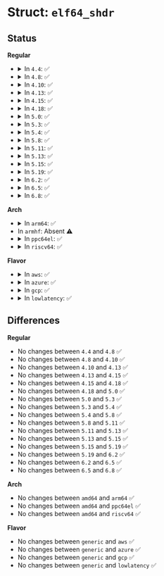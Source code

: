 # Struct: <code>elf64_shdr</code>

## Status
<b>Regular</b>
<ul>
<li>
<details>
<summary>In <code>4.4</code>: ✅</summary>

```c
struct elf64_shdr {
    Elf64_Word sh_name;
    Elf64_Word sh_type;
    Elf64_Xword sh_flags;
    Elf64_Addr sh_addr;
    Elf64_Off sh_offset;
    Elf64_Xword sh_size;
    Elf64_Word sh_link;
    Elf64_Word sh_info;
    Elf64_Xword sh_addralign;
    Elf64_Xword sh_entsize;
};
```
</details>
</li>
<li>
<details>
<summary>In <code>4.8</code>: ✅</summary>

```c
struct elf64_shdr {
    Elf64_Word sh_name;
    Elf64_Word sh_type;
    Elf64_Xword sh_flags;
    Elf64_Addr sh_addr;
    Elf64_Off sh_offset;
    Elf64_Xword sh_size;
    Elf64_Word sh_link;
    Elf64_Word sh_info;
    Elf64_Xword sh_addralign;
    Elf64_Xword sh_entsize;
};
```
</details>
</li>
<li>
<details>
<summary>In <code>4.10</code>: ✅</summary>

```c
struct elf64_shdr {
    Elf64_Word sh_name;
    Elf64_Word sh_type;
    Elf64_Xword sh_flags;
    Elf64_Addr sh_addr;
    Elf64_Off sh_offset;
    Elf64_Xword sh_size;
    Elf64_Word sh_link;
    Elf64_Word sh_info;
    Elf64_Xword sh_addralign;
    Elf64_Xword sh_entsize;
};
```
</details>
</li>
<li>
<details>
<summary>In <code>4.13</code>: ✅</summary>

```c
struct elf64_shdr {
    Elf64_Word sh_name;
    Elf64_Word sh_type;
    Elf64_Xword sh_flags;
    Elf64_Addr sh_addr;
    Elf64_Off sh_offset;
    Elf64_Xword sh_size;
    Elf64_Word sh_link;
    Elf64_Word sh_info;
    Elf64_Xword sh_addralign;
    Elf64_Xword sh_entsize;
};
```
</details>
</li>
<li>
<details>
<summary>In <code>4.15</code>: ✅</summary>

```c
struct elf64_shdr {
    Elf64_Word sh_name;
    Elf64_Word sh_type;
    Elf64_Xword sh_flags;
    Elf64_Addr sh_addr;
    Elf64_Off sh_offset;
    Elf64_Xword sh_size;
    Elf64_Word sh_link;
    Elf64_Word sh_info;
    Elf64_Xword sh_addralign;
    Elf64_Xword sh_entsize;
};
```
</details>
</li>
<li>
<details>
<summary>In <code>4.18</code>: ✅</summary>

```c
struct elf64_shdr {
    Elf64_Word sh_name;
    Elf64_Word sh_type;
    Elf64_Xword sh_flags;
    Elf64_Addr sh_addr;
    Elf64_Off sh_offset;
    Elf64_Xword sh_size;
    Elf64_Word sh_link;
    Elf64_Word sh_info;
    Elf64_Xword sh_addralign;
    Elf64_Xword sh_entsize;
};
```
</details>
</li>
<li>
<details>
<summary>In <code>5.0</code>: ✅</summary>

```c
struct elf64_shdr {
    Elf64_Word sh_name;
    Elf64_Word sh_type;
    Elf64_Xword sh_flags;
    Elf64_Addr sh_addr;
    Elf64_Off sh_offset;
    Elf64_Xword sh_size;
    Elf64_Word sh_link;
    Elf64_Word sh_info;
    Elf64_Xword sh_addralign;
    Elf64_Xword sh_entsize;
};
```
</details>
</li>
<li>
<details>
<summary>In <code>5.3</code>: ✅</summary>

```c
struct elf64_shdr {
    Elf64_Word sh_name;
    Elf64_Word sh_type;
    Elf64_Xword sh_flags;
    Elf64_Addr sh_addr;
    Elf64_Off sh_offset;
    Elf64_Xword sh_size;
    Elf64_Word sh_link;
    Elf64_Word sh_info;
    Elf64_Xword sh_addralign;
    Elf64_Xword sh_entsize;
};
```
</details>
</li>
<li>
<details>
<summary>In <code>5.4</code>: ✅</summary>

```c
struct elf64_shdr {
    Elf64_Word sh_name;
    Elf64_Word sh_type;
    Elf64_Xword sh_flags;
    Elf64_Addr sh_addr;
    Elf64_Off sh_offset;
    Elf64_Xword sh_size;
    Elf64_Word sh_link;
    Elf64_Word sh_info;
    Elf64_Xword sh_addralign;
    Elf64_Xword sh_entsize;
};
```
</details>
</li>
<li>
<details>
<summary>In <code>5.8</code>: ✅</summary>

```c
struct elf64_shdr {
    Elf64_Word sh_name;
    Elf64_Word sh_type;
    Elf64_Xword sh_flags;
    Elf64_Addr sh_addr;
    Elf64_Off sh_offset;
    Elf64_Xword sh_size;
    Elf64_Word sh_link;
    Elf64_Word sh_info;
    Elf64_Xword sh_addralign;
    Elf64_Xword sh_entsize;
};
```
</details>
</li>
<li>
<details>
<summary>In <code>5.11</code>: ✅</summary>

```c
struct elf64_shdr {
    Elf64_Word sh_name;
    Elf64_Word sh_type;
    Elf64_Xword sh_flags;
    Elf64_Addr sh_addr;
    Elf64_Off sh_offset;
    Elf64_Xword sh_size;
    Elf64_Word sh_link;
    Elf64_Word sh_info;
    Elf64_Xword sh_addralign;
    Elf64_Xword sh_entsize;
};
```
</details>
</li>
<li>
<details>
<summary>In <code>5.13</code>: ✅</summary>

```c
struct elf64_shdr {
    Elf64_Word sh_name;
    Elf64_Word sh_type;
    Elf64_Xword sh_flags;
    Elf64_Addr sh_addr;
    Elf64_Off sh_offset;
    Elf64_Xword sh_size;
    Elf64_Word sh_link;
    Elf64_Word sh_info;
    Elf64_Xword sh_addralign;
    Elf64_Xword sh_entsize;
};
```
</details>
</li>
<li>
<details>
<summary>In <code>5.15</code>: ✅</summary>

```c
struct elf64_shdr {
    Elf64_Word sh_name;
    Elf64_Word sh_type;
    Elf64_Xword sh_flags;
    Elf64_Addr sh_addr;
    Elf64_Off sh_offset;
    Elf64_Xword sh_size;
    Elf64_Word sh_link;
    Elf64_Word sh_info;
    Elf64_Xword sh_addralign;
    Elf64_Xword sh_entsize;
};
```
</details>
</li>
<li>
<details>
<summary>In <code>5.19</code>: ✅</summary>

```c
struct elf64_shdr {
    Elf64_Word sh_name;
    Elf64_Word sh_type;
    Elf64_Xword sh_flags;
    Elf64_Addr sh_addr;
    Elf64_Off sh_offset;
    Elf64_Xword sh_size;
    Elf64_Word sh_link;
    Elf64_Word sh_info;
    Elf64_Xword sh_addralign;
    Elf64_Xword sh_entsize;
};
```
</details>
</li>
<li>
<details>
<summary>In <code>6.2</code>: ✅</summary>

```c
struct elf64_shdr {
    Elf64_Word sh_name;
    Elf64_Word sh_type;
    Elf64_Xword sh_flags;
    Elf64_Addr sh_addr;
    Elf64_Off sh_offset;
    Elf64_Xword sh_size;
    Elf64_Word sh_link;
    Elf64_Word sh_info;
    Elf64_Xword sh_addralign;
    Elf64_Xword sh_entsize;
};
```
</details>
</li>
<li>
<details>
<summary>In <code>6.5</code>: ✅</summary>

```c
struct elf64_shdr {
    Elf64_Word sh_name;
    Elf64_Word sh_type;
    Elf64_Xword sh_flags;
    Elf64_Addr sh_addr;
    Elf64_Off sh_offset;
    Elf64_Xword sh_size;
    Elf64_Word sh_link;
    Elf64_Word sh_info;
    Elf64_Xword sh_addralign;
    Elf64_Xword sh_entsize;
};
```
</details>
</li>
<li>
<details>
<summary>In <code>6.8</code>: ✅</summary>

```c
struct elf64_shdr {
    Elf64_Word sh_name;
    Elf64_Word sh_type;
    Elf64_Xword sh_flags;
    Elf64_Addr sh_addr;
    Elf64_Off sh_offset;
    Elf64_Xword sh_size;
    Elf64_Word sh_link;
    Elf64_Word sh_info;
    Elf64_Xword sh_addralign;
    Elf64_Xword sh_entsize;
};
```
</details>
</li>
</ul>
<b>Arch</b>
<ul>
<li>
<details>
<summary>In <code>arm64</code>: ✅</summary>

```c
struct elf64_shdr {
    Elf64_Word sh_name;
    Elf64_Word sh_type;
    Elf64_Xword sh_flags;
    Elf64_Addr sh_addr;
    Elf64_Off sh_offset;
    Elf64_Xword sh_size;
    Elf64_Word sh_link;
    Elf64_Word sh_info;
    Elf64_Xword sh_addralign;
    Elf64_Xword sh_entsize;
};
```
</details>
</li>
<li>
In <code>armhf</code>: Absent ⚠️
</li>
<li>
<details>
<summary>In <code>ppc64el</code>: ✅</summary>

```c
struct elf64_shdr {
    Elf64_Word sh_name;
    Elf64_Word sh_type;
    Elf64_Xword sh_flags;
    Elf64_Addr sh_addr;
    Elf64_Off sh_offset;
    Elf64_Xword sh_size;
    Elf64_Word sh_link;
    Elf64_Word sh_info;
    Elf64_Xword sh_addralign;
    Elf64_Xword sh_entsize;
};
```
</details>
</li>
<li>
<details>
<summary>In <code>riscv64</code>: ✅</summary>

```c
struct elf64_shdr {
    Elf64_Word sh_name;
    Elf64_Word sh_type;
    Elf64_Xword sh_flags;
    Elf64_Addr sh_addr;
    Elf64_Off sh_offset;
    Elf64_Xword sh_size;
    Elf64_Word sh_link;
    Elf64_Word sh_info;
    Elf64_Xword sh_addralign;
    Elf64_Xword sh_entsize;
};
```
</details>
</li>
</ul>
<b>Flavor</b>
<ul>
<li>
<details>
<summary>In <code>aws</code>: ✅</summary>

```c
struct elf64_shdr {
    Elf64_Word sh_name;
    Elf64_Word sh_type;
    Elf64_Xword sh_flags;
    Elf64_Addr sh_addr;
    Elf64_Off sh_offset;
    Elf64_Xword sh_size;
    Elf64_Word sh_link;
    Elf64_Word sh_info;
    Elf64_Xword sh_addralign;
    Elf64_Xword sh_entsize;
};
```
</details>
</li>
<li>
<details>
<summary>In <code>azure</code>: ✅</summary>

```c
struct elf64_shdr {
    Elf64_Word sh_name;
    Elf64_Word sh_type;
    Elf64_Xword sh_flags;
    Elf64_Addr sh_addr;
    Elf64_Off sh_offset;
    Elf64_Xword sh_size;
    Elf64_Word sh_link;
    Elf64_Word sh_info;
    Elf64_Xword sh_addralign;
    Elf64_Xword sh_entsize;
};
```
</details>
</li>
<li>
<details>
<summary>In <code>gcp</code>: ✅</summary>

```c
struct elf64_shdr {
    Elf64_Word sh_name;
    Elf64_Word sh_type;
    Elf64_Xword sh_flags;
    Elf64_Addr sh_addr;
    Elf64_Off sh_offset;
    Elf64_Xword sh_size;
    Elf64_Word sh_link;
    Elf64_Word sh_info;
    Elf64_Xword sh_addralign;
    Elf64_Xword sh_entsize;
};
```
</details>
</li>
<li>
<details>
<summary>In <code>lowlatency</code>: ✅</summary>

```c
struct elf64_shdr {
    Elf64_Word sh_name;
    Elf64_Word sh_type;
    Elf64_Xword sh_flags;
    Elf64_Addr sh_addr;
    Elf64_Off sh_offset;
    Elf64_Xword sh_size;
    Elf64_Word sh_link;
    Elf64_Word sh_info;
    Elf64_Xword sh_addralign;
    Elf64_Xword sh_entsize;
};
```
</details>
</li>
</ul>

## Differences
<b>Regular</b>
<ul>
<li>
No changes between <code>4.4</code> and <code>4.8</code> ✅
</li>
<li>
No changes between <code>4.8</code> and <code>4.10</code> ✅
</li>
<li>
No changes between <code>4.10</code> and <code>4.13</code> ✅
</li>
<li>
No changes between <code>4.13</code> and <code>4.15</code> ✅
</li>
<li>
No changes between <code>4.15</code> and <code>4.18</code> ✅
</li>
<li>
No changes between <code>4.18</code> and <code>5.0</code> ✅
</li>
<li>
No changes between <code>5.0</code> and <code>5.3</code> ✅
</li>
<li>
No changes between <code>5.3</code> and <code>5.4</code> ✅
</li>
<li>
No changes between <code>5.4</code> and <code>5.8</code> ✅
</li>
<li>
No changes between <code>5.8</code> and <code>5.11</code> ✅
</li>
<li>
No changes between <code>5.11</code> and <code>5.13</code> ✅
</li>
<li>
No changes between <code>5.13</code> and <code>5.15</code> ✅
</li>
<li>
No changes between <code>5.15</code> and <code>5.19</code> ✅
</li>
<li>
No changes between <code>5.19</code> and <code>6.2</code> ✅
</li>
<li>
No changes between <code>6.2</code> and <code>6.5</code> ✅
</li>
<li>
No changes between <code>6.5</code> and <code>6.8</code> ✅
</li>
</ul>
<b>Arch</b>
<ul>
<li>
No changes between <code>amd64</code> and <code>arm64</code> ✅
</li>
<li>
No changes between <code>amd64</code> and <code>ppc64el</code> ✅
</li>
<li>
No changes between <code>amd64</code> and <code>riscv64</code> ✅
</li>
</ul>
<b>Flavor</b>
<ul>
<li>
No changes between <code>generic</code> and <code>aws</code> ✅
</li>
<li>
No changes between <code>generic</code> and <code>azure</code> ✅
</li>
<li>
No changes between <code>generic</code> and <code>gcp</code> ✅
</li>
<li>
No changes between <code>generic</code> and <code>lowlatency</code> ✅
</li>
</ul>
